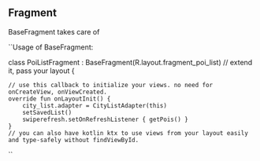 ## Fragment
BaseFragment takes care of 

``Usage of BaseFragment:

class PoiListFragment :
    BaseFragment(R.layout.fragment_poi_list)  // extend it, pass your layout
{

    // use this callback to initialize your views. no need for onCreateView, onViewCreated.
    override fun onLayoutInit() { 
        city_list.adapter = CityListAdapter(this)
        setSavedList()
        swiperefresh.setOnRefreshListener { getPois() }
    } 
    // you can also have kotlin ktx to use views from your layout easily and type-safely without findViewById.
``
